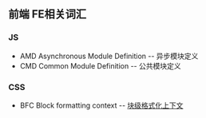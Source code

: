 ## 前端 FE相关词汇


### JS
* AMD Asynchronous Module Definition -- 异步模块定义
* CMD Common Module Definition -- 公共模块定义


### CSS
* BFC Block formatting context -- [块级格式化上下文](http://www.jianshu.com/p/08f2f96a6d31)